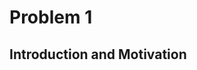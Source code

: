 # Problem 1
## Introduction and Motivation

<!DOCTYPE html>
<html lang="en">
<head>
    <meta charset="UTF-8">
    <meta name="viewport" content="width=device-width, initial-scale=1.0">
    <title>Styled Section Fix</title>
    <style>
        /* Исправленный стиль */
        .static-section {
            background-color: #f9f9f9; /* Светло-серый, но не слишком контрастный */
            padding: 10px 15px;
            border-left: 4px solid #5a9bff; /* Умеренно-синий бордер */
            border-radius: 4px;
            margin-bottom: 15px;
            box-shadow: none; /* Убираем тень, если она ломает макет */
            display: flex; /* Гарантия, что размер блока соответствует контенту */
            align-items: center;
        }

        .static-section h2 {
            font-size: 1.2em; /* Уменьшенный размер для соответствия другим заголовкам */
            font-weight: bold;
            color: #222; /* Чуть темнее для лучшего контраста */
            margin: 0;
        }

        /* Общие стили для остальных секций (если они сбились) */
        details {
            background-color: #f8f8f8;
            border-left: 3px solid #d1d1d1;
            padding: 8px;
            margin-bottom: 8px;
            border-radius: 4px;
        }

        summary {
            font-size: 1em;
            font-weight: bold;
            cursor: pointer;
        }
    </style>
</head>
<body>

    <!-- Исправленная секция -->
    <div class="static-section">
        <h2>Significance of Studying Projectile Motion</h2>
    </div>

</body>
</html>

Projectile motion is a fundamental concept in physics that describes the motion of an object launched into the air, subject only to the force of gravity. Understanding projectile motion is crucial because it provides insights into:

- The behavior of objects in free-fall and how they travel through space.
- The effects of different forces, such as gravity and air resistance, on moving bodies.
- Predicting the trajectory of objects in various real-world scenarios.

Projectile motion is not just a theoretical concept but a practical tool for engineers, scientists, and athletes who need to optimize performance in various applications.

<!DOCTYPE html>
<html lang="en">
<head>
    <meta charset="UTF-8">
    <meta name="viewport" content="width=device-width, initial-scale=1.0">
    <title>Styled Section Fix</title>
    <style>
        /* Исправленный стиль */
        .static-section {
            background-color: #f9f9f9; /* Светло-серый, но не слишком контрастный */
            padding: 10px 15px;
            border-left: 4px solid #5a9bff; /* Умеренно-синий бордер */
            border-radius: 4px;
            margin-bottom: 15px;
            box-shadow: none; /* Убираем тень, если она ломает макет */
            display: flex; /* Гарантия, что размер блока соответствует контенту */
            align-items: center;
        }

        .static-section h2 {
            font-size: 1.2em; /* Уменьшенный размер для соответствия другим заголовкам */
            font-weight: bold;
            color: #222; /* Чуть темнее для лучшего контраста */
            margin: 0;
        }

        /* Общие стили для остальных секций (если они сбились) */
        details {
            background-color: #f8f8f8;
            border-left: 3px solid #d1d1d1;
            padding: 8px;
            margin-bottom: 8px;
            border-radius: 4px;
        }

        summary {
            font-size: 1em;
            font-weight: bold;
            cursor: pointer;
        }
    </style>
</head>
<body>

    <!-- Исправленная секция -->
    <div class="static-section">
        <h2>Practical Applications</h2>
    </div>

</body>
</html>

Studying projectile motion has a wide range of applications across different fields, including:

- Sports: Understanding projectile motion helps athletes optimize their performance in sports like soccer, basketball, and javelin throwing by adjusting angles and forces to achieve maximum range or accuracy.
- Engineering: Engineers use projectile motion principles to design ballistic trajectories, optimize water fountains, and even develop safety mechanisms in vehicles.
- Astrophysics and Space Exploration: The motion of rockets and space probes follows projectile motion principles, taking into account gravity and external forces.
- Military and Defense: The trajectory of missiles, artillery shells, and even drones is based on the principles of projectile motion.

<!DOCTYPE html>
<html lang="en">
<head>
    <meta charset="UTF-8">
    <meta name="viewport" content="width=device-width, initial-scale=1.0">
    <title>Key Parameters Section</title>
    <style>
        body {
            font-family: Arial, sans-serif;
        }

        details {
            margin-top: 10px;
            padding: 10px;
            border-left: 4px solid #2979ff;
            background-color: #f9f9f9;
            border-radius: 5px;
            transition: all 0.3s ease-in-out;
            box-shadow: none;
        }

        details[open] {
            background-color: #f1f1f1;
        }

        summary {
            font-size: 1.2em;
            font-weight: bold;
            cursor: pointer;
            padding: 10px;
            display: flex;
            align-items: center;
            background-color: #f1f1f1;
            border-radius: 5px;
            transition: background-color 0.3s ease;
            border-left: 4px solid #2979ff;
        }

        summary:hover {
            background-color: #e0e0e0;
        }

        details p,
        details ul {
            padding: 0 15px;
            margin-bottom: 10px;
        }

        details ul {
            padding-left: 30px;
        }

        details li {
            margin-bottom: 5px;
        }
    </style>
</head>
<body>

    <details>
        <summary>Key Parameters Affecting Projectile Motion</summary>
        <p>Several parameters influence the behavior of a projectile:</p>
        <ul>
            <li><strong>Initial velocity (v₀):</strong> Determines the overall motion, affecting both range and maximum height.</li>
            <li><strong>Angle of projection (θ):</strong> The launch angle plays a crucial role in optimizing the range and trajectory shape.</li>
            <li><strong>Gravitational acceleration (g):</strong> The constant acceleration due to gravity affects the motion, typically taken as 9.81 m/s² on Earth.</li>
            <li><strong>Launch height (h):</strong> If the projectile is launched from a height, it alters the flight time and final landing position.</li>
            <li><strong>Air resistance (optional consideration):</strong> In real-world scenarios, drag affects the motion but is often neglected in basic models.</li>
        </ul>
        <p>By analyzing how these parameters interact, we can develop accurate models to describe and predict projectile trajectories in different conditions.</p>
    </details>

</body>
</html>
<!DOCTYPE html>
<html lang="en">
<head>
    <meta charset="UTF-8">
    <meta name="viewport" content="width=device-width, initial-scale=1.0">
    <title>Key Parameters Section</title>
    <style>
        body {
            font-family: Arial, sans-serif;
        }

        details {
            margin-top: 10px;
            padding: 10px;
            border-left: 4px solid #2979ff;
            background-color: #f9f9f9;
            border-radius: 5px;
            transition: all 0.3s ease-in-out;
            box-shadow: none;
        }

        details[open] {
            background-color: #f1f1f1;
        }

        summary {
            font-size: 1.2em;
            font-weight: bold;
            cursor: pointer;
            padding: 10px;
            display: flex;
            align-items: center;
            background-color: #f1f1f1;
            border-radius: 5px;
            transition: background-color 0.3s ease;
            border-left: 4px solid #2979ff;
        }

        summary:hover {
            background-color: #e0e0e0;
        }

        details p,
        details ul {
            padding: 0 15px;
            margin-bottom: 10px;
        }

        details ul {
            padding-left: 30px;
        }

        details li {
            margin-bottom: 5px;
        }
    </style>
</head>
<body>

    <details>
        <summary>Key Parameters Affecting Projectile Motion</summary>
        <p>Several parameters influence the behavior of a projectile:</p>
        <ul>
            <li><strong>Initial velocity (v₀):</strong> Determines the overall motion, affecting both range and maximum height.</li>
            <li><strong>Angle of projection (θ):</strong> The launch angle plays a crucial role in optimizing the range and trajectory shape.</li>
            <li><strong>Gravitational acceleration (g):</strong> The constant acceleration due to gravity affects the motion, typically taken as 9.81 m/s² on Earth.</li>
            <li><strong>Launch height (h):</strong> If the projectile is launched from a height, it alters the flight time and final landing position.</li>
            <li><strong>Air resistance (optional consideration):</strong> In real-world scenarios, drag affects the motion but is often neglected in basic models.</li>
        </ul>
        <p>By analyzing how these parameters interact, we can develop accurate models to describe and predict projectile trajectories in different conditions.</p>
    </details>

</body>
</html>
